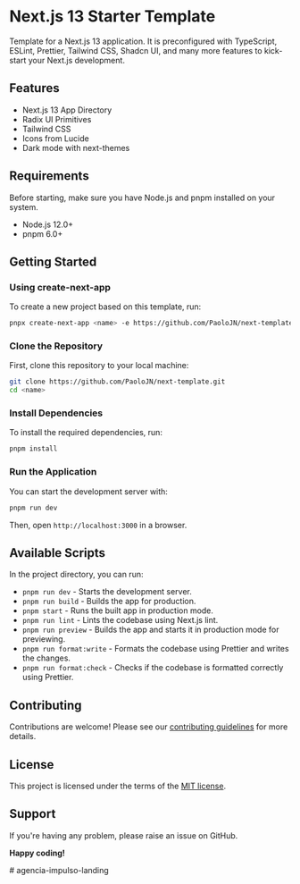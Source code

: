 # Next.js 13 Starter Template

Template for a Next.js 13 application. It is preconfigured with TypeScript, ESLint, Prettier, Tailwind CSS, Shadcn UI, and many more features to kick-start your Next.js development.

## Features

- Next.js 13 App Directory
- Radix UI Primitives
- Tailwind CSS
- Icons from Lucide
- Dark mode with next-themes


## Requirements

Before starting, make sure you have Node.js and pnpm installed on your system.

- Node.js 12.0+ 
- pnpm 6.0+

## Getting Started

### Using create-next-app

To create a new project based on this template, run:


```bash
pnpx create-next-app <name> -e https://github.com/PaoloJN/next-template
```

### Clone the Repository

First, clone this repository to your local machine:

```bash
git clone https://github.com/PaoloJN/next-template.git
cd <name>
```

### Install Dependencies

To install the required dependencies, run:

```bash
pnpm install
```

### Run the Application

You can start the development server with:

```bash
pnpm run dev
```

Then, open `http://localhost:3000` in a browser.

## Available Scripts

In the project directory, you can run:

- `pnpm run dev` - Starts the development server.
- `pnpm run build` - Builds the app for production.
- `pnpm start` - Runs the built app in production mode.
- `pnpm run lint` - Lints the codebase using Next.js lint.
- `pnpm run preview` - Builds the app and starts it in production mode for previewing.
- `pnpm run format:write` - Formats the codebase using Prettier and writes the changes.
- `pnpm run format:check` - Checks if the codebase is formatted correctly using Prettier.

## Contributing

Contributions are welcome! Please see our [contributing guidelines](./CONTRIBUTING.md) for more details.

## License

This project is licensed under the terms of the [MIT license](./LICENSE).

## Support

If you're having any problem, please raise an issue on GitHub.

**Happy coding!**

#   a g e n c i a - i m p u l s o - l a n d i n g  
 